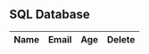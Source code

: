 <h2 id="sql-database">SQL Database</h2>
<!-- HTML table fragment for page -->
<table>
  <thead>
  <tr>
    <th>Name</th>
    <th>Email</th>
    <th>Age</th>
    <th>Delete</th>
  </tr>
  </thead>
  <tbody id="result">
    <!-- javascript generated data -->
  </tbody>
</table>

<script>
// prepare HTML result container for new output
  const resultContainer = document.getElementById("result");

  // prepare URL
  var url = "https://music.nighthawkcoders.tk/api/person/";
  // Uncomment next line for localhost testing
  // url = "http://localhost:8032/api/person/";

  // set options for cross origin header request
  const options = {
    method: 'POST', // *GET, POST, PUT, DELETE, etc.
    mode: 'cors', // no-cors, *cors, same-origin
    cache: 'default', // *default, no-cache, reload, force-cache, only-if-cached
    credentials: 'include', // include, *same-origin, omit
    headers: {
      'Content-Type': 'application/json',
    },
  };

  const requestOptions = {
    method: 'DELETE', // *GET, POST, PUT, DELETE, etc.
    mode: 'cors', // no-cors, *cors, same-origin
    cache: 'default', // *default, no-cache, reload, force-cache, only-if-cached
    credentials: 'include', // include, *same-origin, omit
    headers: {
      'Content-Type': 'application/json',
    },
  };

  function deleteUser(email) {
    fetch("https://music.nighthawkcoders.tk/api/person/del/" + email, requestOptions).then((res) => {
            if (res.status == 200 || res.status == 204) {
                location.reload();
            } else {
                document.getElementById('message').innerHTML = "Error: " + res.status;
            }
        });
  }
  // fetch the API
  fetch(url, options)
    // response is a RESTful "promise" on any successful fetch
    .then(response => {
      // check for response errors and display
      if (response.status !== 200) {
          const errorMsg = 'Database response error: ' + response.status;
          console.log(errorMsg);
          const tr = document.createElement("tr");
          const td = document.createElement("td");
          td.innerHTML = errorMsg;
          tr.appendChild(td);
          resultContainer.appendChild(tr);
          return;
      }
      // valid response will contain json data
      response.json().then(data => {
          console.log(data);
          for (const row of data) {
            // tr and td build out for each row
            const tr = document.createElement("tr");
            const name = document.createElement("td");
            const id = document.createElement("td");
            const age = document.createElement("td");
            const remove = document.createElement("td");
              const delete_but = document.createElement('button');
              delete_but.id = row.id;
              delete_but.innerHTML = "Delete";
              delete_but.onclick = function () {
                deleteUser(row.email)
              }
              remove.appendChild(delete_but);
            // data is specific to the API
            name.innerHTML = row.name; 
            id.innerHTML = row.email; 
            age.innerHTML = row.age; 
            
            // this build td's into tr
            tr.appendChild(name);
            tr.appendChild(id);
            tr.appendChild(age);
            tr.appendChild(remove);
            // add HTML to container
            resultContainer.appendChild(tr);
          }
      })
  })
  // catch fetch errors (ie ACCESS to server blocked)
  .catch(err => {
    console.error(err);
    const tr = document.createElement("tr");
    const td = document.createElement("td");
    td.innerHTML = err + ": " + url;
    tr.appendChild(td);
    resultContainer.appendChild(tr);
  });
</script>